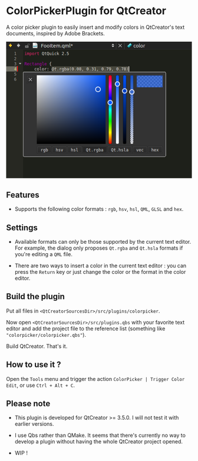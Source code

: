 ColorPickerPlugin for QtCreator
===============================

A color picker plugin to easily insert and modify colors in QtCreator's text documents, inspired by Adobe Brackets.

![Overview](readme_resources/overview.png)

Features
-----------------

- Supports the following color formats : `rgb`, `hsv`, `hsl`, `QML`, `GLSL` and `hex`.

Settings
-----------------

- Available formats can only be those supported by the current text editor. For example, the dialog only proposes `Qt.rgba` and `Qt.hsla` formats if you're editing a `QML` file.

- There are two ways to insert a color in the current text editor : you can press the `Return` key or just change the color or the format in the color editor.

Build the plugin
-----------------
Put all files in `<QtCreatorSourcesDir>/src/plugins/colorpicker`.

Now open `<QtCreatorSourcesDir>/src/plugins.qbs` with your favorite text editor and add the project file to the reference list (something like `"colorpicker/colorpicker.qbs"`).

Build QtCreator. That's it.

How to use it ?
----------------

Open the `Tools` menu and trigger the action `ColorPicker | Trigger Color Edit`, or use `Ctrl + Alt + C`.

Please note
-----------------
- This plugin is developed for QtCreator >= 3.5.0. I will not test it with earlier versions.

- I use Qbs rather than QMake. It seems that there's currently no way to develop a plugin without having the whole QtCreator project opened.

- WIP !
